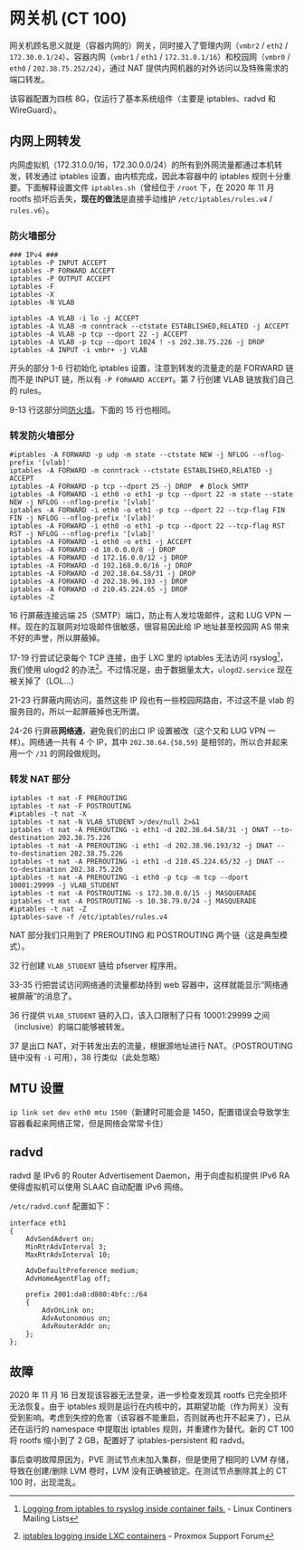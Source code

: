 # 网关机 (CT 100)

网关机顾名思义就是（容器内网的）网关，同时接入了管理内网（`vmbr2` / `eth2` / `172.30.0.1/24`）、容器内网（`vmbr1` / `eth1` / `172.31.0.1/16`）和校园网（`vmbr0` / `eth0` / `202.38.75.252/24`），通过 NAT 提供内网机器的对外访问以及特殊需求的端口转发。

该容器配置为四核 8G，仅运行了基本系统组件（主要是 iptables、radvd 和 WireGuard）。

## 内网上网转发

内网虚拟机（172.31.0.0/16，172.30.0.0/24）的所有到外网流量都通过本机转发，转发通过 iptables 设置，由内核完成，因此本容器中的 iptables 规则十分重要。下面解释设置文件 `iptables.sh`（曾经位于 `/root` 下，在 2020 年 11 月 rootfs 损坏后丢失，**现在的做法**是直接手动维护 `/etc/iptables/rules.v4` / `rules.v6`）。

### 防火墙部分

```shell linenums="1"
### IPv4 ###
iptables -P INPUT ACCEPT
iptables -P FORWARD ACCEPT
iptables -P OUTPUT ACCEPT
iptables -F
iptables -X
iptables -N VLAB

iptables -A VLAB -i lo -j ACCEPT
iptables -A VLAB -m conntrack --ctstate ESTABLISHED,RELATED -j ACCEPT
iptables -A VLAB -p tcp --dport 22 -j ACCEPT
iptables -A VLAB -p tcp --dport 1024 ! -s 202.38.75.226 -j DROP
iptables -A INPUT -i vmbr+ -j VLAB
```

开头的部分 1-6 行初始化 iptables 设置，注意到转发的流量走的是 FORWARD 链而不是 INPUT 链，所以有 `-P FORWARD ACCEPT`。第 7 行创建 VLAB 链放我们自己的 rules。

9-13 行这部分同[防火墙](../networking/firewall.md#explanations)。下面的 15 行也相同。

### 转发防火墙部分

```shell linenums="14"
#iptables -A FORWARD -p udp -m state --ctstate NEW -j NFLOG --nflog-prefix '[vlab]'
iptables -A FORWARD -m conntrack --ctstate ESTABLISHED,RELATED -j ACCEPT
iptables -A FORWARD -p tcp --dport 25 -j DROP  # Block SMTP
iptables -A FORWARD -i eth0 -o eth1 -p tcp --dport 22 -m state --state NEW -j NFLOG --nflog-prefix '[vlab]'
iptables -A FORWARD -i eth0 -o eth1 -p tcp --dport 22 --tcp-flag FIN FIN -j NFLOG --nflog-prefix '[vlab]'
iptables -A FORWARD -i eth0 -o eth1 -p tcp --dport 22 --tcp-flag RST RST -j NFLOG --nflog-prefix '[vlab]'
iptables -A FORWARD -i eth0 -o eth1 -j ACCEPT
iptables -A FORWARD -d 10.0.0.0/8 -j DROP
iptables -A FORWARD -d 172.16.0.0/12 -j DROP
iptables -A FORWARD -d 192.168.0.0/16 -j DROP
iptables -A FORWARD -d 202.38.64.58/31 -j DROP
iptables -A FORWARD -d 202.38.96.193 -j DROP
iptables -A FORWARD -d 210.45.224.65 -j DROP
iptables -Z
```

16 行屏蔽连接远端 25（SMTP）端口，防止有人发垃圾邮件，这和 LUG VPN 一样。现在的互联网对垃圾邮件很敏感，很容易因此给 IP 地址甚至校园网 AS 带来不好的声誉，所以屏蔽掉。

17-19 行尝试记录每个 TCP 连接，由于 LXC 里的 iptables 无法访问 rsyslog[^1]，我们使用 ulogd2 的办法[^2]。不过情况是，由于数据量太大，`ulogd2.service` 现在被关掉了（LOL...）

21-23 行屏蔽内网访问，虽然这些 IP 段也有一些校园网路由，不过这不是 vlab 的服务目的，所以一起屏蔽掉也无所谓。

24-26 行屏蔽**网络通**，避免我们的出口 IP 设置被改（这个又和 LUG VPN 一样）。网络通一共有 4 个 IP，其中 `202.38.64.{58,59}` 是相邻的，所以合并起来用一个 `/31` 的网段做规则。

### 转发 NAT 部分

```shell linenums="29"
iptables -t nat -F PREROUTING
iptables -t nat -F POSTROUTING
#iptables -t nat -X
iptables -t nat -N VLAB_STUDENT >/dev/null 2>&1
iptables -t nat -A PREROUTING -i eth1 -d 202.38.64.58/31 -j DNAT --to-destination 202.38.75.226
iptables -t nat -A PREROUTING -i eth1 -d 202.38.96.193/32 -j DNAT --to-destination 202.38.75.226
iptables -t nat -A PREROUTING -i eth1 -d 210.45.224.65/32 -j DNAT --to-destination 202.38.75.226
iptables -t nat -A PREROUTING -i eth0 -p tcp -m tcp --dport 10001:29999 -j VLAB_STUDENT
iptables -t nat -A POSTROUTING -s 172.30.0.0/15 -j MASQUERADE
iptables -t nat -A POSTROUTING -s 10.38.79.0/24 -j MASQUERADE
#iptables -t nat -Z
iptables-save -f /etc/iptables/rules.v4
```

NAT 部分我们只用到了 PREROUTING 和 POSTROUTING 两个链（这是典型模式）。

32 行创建 `VLAB_STUDENT` 链给 pfserver 程序用。

33-35 行把尝试访问网络通的流量都劫持到 web 容器中，这样就能显示“网络通被屏蔽”的消息了。

36 行提供 `VLAB_STUDENT` 链的入口，该入口限制了只有 10001:29999 之间（inclusive）的端口能够被转发。

37 是出口 NAT，对于转发出去的流量，根据源地址进行 NAT。（POSTROUTING 链中没有 `-i` 可用），38 行类似（此处忽略）

## MTU 设置

`ip link set dev eth0 mtu 1500`（新建时可能会是 1450，配置错误会导致学生容器看起来网络正常，但是网络会常常卡住）

## radvd

radvd 是 IPv6 的 Router Advertisement Daemon，用于向虚拟机提供 IPv6 RA 使得虚拟机可以使用 SLAAC 自动配置 IPv6 网络。

`/etc/radvd.conf` 配置如下：

```
interface eth1
{
    AdvSendAdvert on;
    MinRtrAdvInterval 3;
    MaxRtrAdvInterval 10;

    AdvDefaultPreference medium;
    AdvHomeAgentFlag off;

    prefix 2001:da8:d800:4bfc::/64
    {
        AdvOnLink on;
        AdvAutonomous on;
        AdvRouterAddr on;
    };
};
```

## 故障

2020 年 11 月 16 日发现该容器无法登录，进一步检查发现其 rootfs 已完全损坏无法恢复。由于 iptables 规则是运行在内核中的，其期望功能（作为网关）没有受到影响。考虑到失控的危害（该容器不能重启，否则就再也开不起来了），已从还在运行的 namespace 中提取出 iptables 规则，并重建作为替代。新的 CT 100 将 rootfs 缩小到了 2 GB，配置好了 iptables-persistent 和 radvd。

事后查明故障原因为，PVE 测试节点未加入集群，但是使用了相同的 LVM 存储，导致在创建/删除 LVM 卷时，LVM 没有正确被锁定。在测试节点删除其上的 CT 100 时，出现混乱。


  [^1]: [Logging from iptables to rsyslog inside container fails.](https://lists.linuxcontainers.org/pipermail/lxc-users/2017-February/012852.html) - Linux Continers Mailing Lists
  [^2]: [iptables logging inside LXC containers](https://forum.proxmox.com/threads/iptables-logging-inside-lxc-containers.25594/) - Proxmox Support Forum
  
